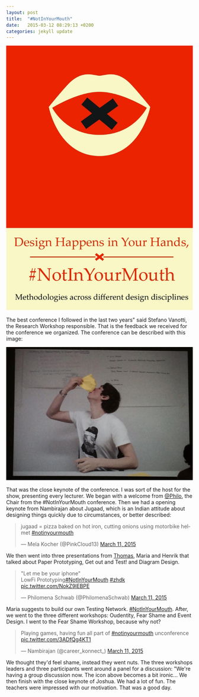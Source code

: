 ```yaml
---
layout: post
title:  "#NotInYourMouth"
date:   2015-03-12 08:29:13 +0200
categories: jekyll update
---
```

![Sisyphus 1](/images/2015/03/IMG_0349.jpg)

The best conference I followed in the last two years\" said Stefano Vanotti, the Research Workshop responsible. That is the feedback we received for the conference we organized. The conference can be described with this image:

![Sisyphus 1](/images/2015/03/B_0vyIgUcAAzHEt.jpg-large.jpg)

That was the close keynote of the conference. I was sort of the host for the show, presenting every lecturer. We began with a welcome from [@Philo](https://twitter.com/PhilomenaSchwab), the Chair from the #NotInYourMouth conference. Then we had a opening keynote from Nambirajan about Jugaad, which is an Indian attitude about designing things quickly due to circumstances, or better described:

<blockquote class="twitter-tweet"><p lang="en" dir="ltr">jugaad = pizza baked on hot iron, cutting onions using motorbike helmet <a href="https://twitter.com/hashtag/notinyourmouth?src=hash&amp;ref_src=twsrc%5Etfw">#notinyourmouth</a></p>&mdash; Mela Kocher (@PinkCloud13) <a href="https://twitter.com/PinkCloud13/status/575640306877620224?ref_src=twsrc%5Etfw">March 11, 2015</a></blockquote> <script async src="https://platform.twitter.com/widgets.js" charset="utf-8"></script>

We then went into three presentations from [Thomas](https://twitter.com/innercity_zrh), Maria and Henrik that talked about Paper Prototyping, Get out and Test! and Diagram Design.  

<blockquote class="twitter-tweet"><p lang="en" dir="ltr">&quot;Let me be your iphone&quot;<br>LowFi Prototyping<a href="https://twitter.com/hashtag/NotInYourMouth?src=hash&amp;ref_src=twsrc%5Etfw">#NotInYourMouth</a> <a href="https://twitter.com/hashtag/zhdk?src=hash&amp;ref_src=twsrc%5Etfw">#zhdk</a> <a href="http://t.co/NokZ9lEBPE">pic.twitter.com/NokZ9lEBPE</a></p>&mdash; Philomena Schwab (@PhilomenaSchwab) <a href="https://twitter.com/PhilomenaSchwab/status/575642455791570944?ref_src=twsrc%5Etfw">March 11, 2015</a></blockquote> <script async src="https://platform.twitter.com/widgets.js" charset="utf-8"></script>

Maria suggests to build our own Testing Network. [#NotInYourMouth](https://x.com/hashtag/NotInYourMouth?src=hash%5C). After, we went to the three different workshops: Oudentity, Fear Shame and Event Design. I went to the Fear Shame Workshop, because why not?

<blockquote class="twitter-tweet"><p lang="en" dir="ltr">Playing games, having fun all part of <a href="https://twitter.com/hashtag/notinyourmouth?src=hash&amp;ref_src=twsrc%5Etfw">#notinyourmouth</a> unconference <a href="http://t.co/3ADfQg4KT1">pic.twitter.com/3ADfQg4KT1</a></p>&mdash; Nambirajan (@career_konnect_) <a href="https://twitter.com/career_konnect_/status/575652396006793216?ref_src=twsrc%5Etfw">March 11, 2015</a></blockquote> <script async src="https://platform.twitter.com/widgets.js" charset="utf-8"></script>

We thought they'd feel shame, instead they went nuts. The three workshops leaders and three participants went around a panel for a discussion: "We're having a group discussion now. The icon above becomes a bit ironic... We then finish with the close keynote of Joshua.
We had a lot of fun. The teachers were impressed with our motivation. That was a good day.